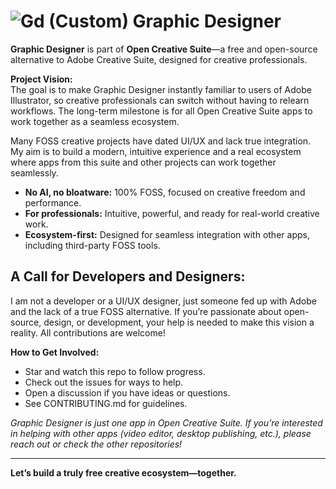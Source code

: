 # ![Gd (Custom)](https://github.com/user-attachments/assets/5ce3ec2e-ec1a-4e75-88ce-58c63fb16e47) Graphic Designer

**Graphic Designer** is part of **Open Creative Suite**—a free and open-source alternative to Adobe Creative Suite, designed for creative professionals.

**Project Vision:**  
The goal is to make Graphic Designer instantly familiar to users of Adobe Illustrator, so creative professionals can switch without having to relearn workflows. The long-term milestone is for all Open Creative Suite apps to work together as a seamless ecosystem.

Many FOSS creative projects have dated UI/UX and lack true integration. My aim is to build a modern, intuitive experience and a real ecosystem where apps from this suite and other projects can work together seamlessly.

- **No AI, no bloatware:** 100% FOSS, focused on creative freedom and performance.
- **For professionals:** Intuitive, powerful, and ready for real-world creative work.
- **Ecosystem-first:** Designed for seamless integration with other apps, including third-party FOSS tools.


## **A Call for Developers and Designers:**  
I am not a developer or a UI/UX designer, just someone fed up with Adobe and the lack of a true FOSS alternative. If you’re passionate about open-source, design, or development, your help is needed to make this vision a reality. All contributions are welcome!

**How to Get Involved:**
- Star and watch this repo to follow progress.
- Check out the issues for ways to help.
- Open a discussion if you have ideas or questions.
- See CONTRIBUTING.md for guidelines.

*Graphic Designer is just one app in Open Creative Suite. If you’re interested in helping with other apps (video editor, desktop publishing, etc.), please reach out or check the other repositories!*

---

**Let’s build a truly free creative ecosystem—together.**
